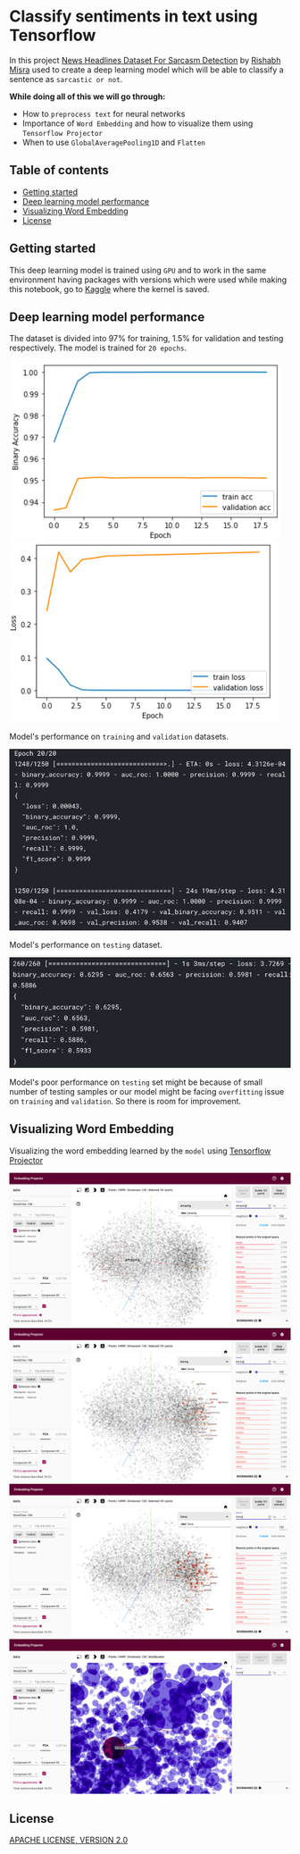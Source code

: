 # Classify sentiments in text using Tensorflow

In this project [News Headlines Dataset For Sarcasm Detection](https://www.kaggle.com/rmisra/news-headlines-dataset-for-sarcasm-detection) by [Rishabh Misra](https://www.kaggle.com/rmisra) used to create a deep learning model which will be able to classify a sentence as `sarcastic or not`.

**While doing all of this we will go through:**

- How to `preprocess text` for neural networks
- Importance of `Word Embedding` and how to visualize them using `Tensorflow Projector`
- When to use `GlobalAveragePooling1D` and `Flatten`

## Table of contents

- [Getting started](#getting-started)
- [Deep learning model performance](#deep-learning-model-performance)
- [Visualizing Word Embedding](#visualizing-word-embedding)
- [License](#license)

## Getting started

This deep learning model is trained using `GPU` and to work in the same environment having packages with versions which were used while making this notebook, go to [Kaggle](https://www.kaggle.com/akashsdas/classify-sentiments-in-text-using-tensorflow) where the kernel is saved.

## Deep learning model performance

The dataset is divided into 97% for training, 1.5% for validation and testing respectively. The model is trained for `20 epochs`.

![Image5](./docs/imgs/img-5.png)
![Image6](./docs/imgs/img-6.png)

Model's performance on `training` and `validation` datasets.

![Image7](./docs/imgs/img-7.png)

Model's performance on `testing` dataset.

![Image8](./docs/imgs/img-8.png)

Model's poor performance on `testing` set might be because of small number of testing samples or our model might be facing `overfitting` issue on `training` and `validation`. So there is room for improvement.

## Visualizing Word Embedding

Visualizing the word embedding learned by the `model` using [Tensorflow Projector](https://projector.tensorflow.org/)

![Image1](./docs/imgs/img-1.png)
![Image2](./docs/imgs/img-2.png)
![Image3](./docs/imgs/img-3.png)
![Image4](./docs/imgs/img-4.png)

## License

[APACHE LICENSE, VERSION 2.0](./LICENSE)
